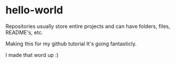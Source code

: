 # hello-world
Repositories usually store entire projects and can have folders, files, README's, etc.

Making this for my github tutorial
It's going fantasticly.

I made that word up :)
